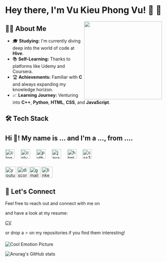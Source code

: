 # Hey there, I'm Vu Kieu Phong Vu! :wave: :rocket:

<img align="right" src="https://ibb.co/pLczBFZ" width="250">

## :man_student: About Me

- 🎓 **Studying:** I'm currently diving deep into the world of code at **Hive**.
- :books: **Self-Learning:** Thanks to platforms like Udemy and Coursera.
- :trophy: **Achievements:** Familiar with **C** and always expanding my knowledge horizon.
- :chart_with_upwards_trend: **Learning Journey:** Venturing into **C++**, **Python**, **HTML**, **CSS**, and **JavaScript**.

## :hammer_and_wrench: Tech Stack

<h2 align="left">Hi 👋! My name is ... and I'm a ..., from ....</h2>

###

<div align="left">
  <img src="https://cdn.jsdelivr.net/gh/devicons/devicon/icons/c/c-original.svg" height="30" alt="c logo"  />
  <img width="12" />
  <img src="https://cdn.jsdelivr.net/gh/devicons/devicon/icons/cplusplus/cplusplus-original.svg" height="30" alt="cplusplus logo"  />
  <img width="12" />
  <img src="https://cdn.jsdelivr.net/gh/devicons/devicon/icons/python/python-original.svg" height="30" alt="python logo"  />
  <img width="12" />
  <img src="https://cdn.jsdelivr.net/gh/devicons/devicon/icons/javascript/javascript-original.svg" height="30" alt="javascript logo"  />
  <img width="12" />
  <img src="https://cdn.jsdelivr.net/gh/devicons/devicon/icons/html5/html5-original.svg" height="30" alt="html5 logo"  />
  <img width="12" />
  <img src="https://cdn.jsdelivr.net/gh/devicons/devicon/icons/css3/css3-original.svg" height="30" alt="css3 logo"  />
</div>

###

<div align="left">
  <img src="https://img.shields.io/static/v1?message=Youtube&logo=youtube&label=&color=FF0000&logoColor=white&labelColor=&style=for-the-badge" height="35" alt="youtube logo"  />
  <img src="https://img.shields.io/static/v1?message=Discord&logo=discord&label=&color=7289DA&logoColor=white&labelColor=&style=for-the-badge" height="35" alt="discord logo"  />
  <img src="https://img.shields.io/static/v1?message=Gmail&logo=gmail&label=&color=D14836&logoColor=white&labelColor=&style=for-the-badge" height="35" alt="gmail logo"  />
  <img src="https://img.shields.io/static/v1?message=LinkedIn&logo=linkedin&label=&color=0077B5&logoColor=white&labelColor=&style=for-the-badge" height="35" alt="linkedin logo" href="https://www.linkedin.com/in/vu-kieu-phong-vu-58b623141" />
</div>

###

## :handshake: Let's Connect

Feel free to reach out and connect with me on 



and have a look at my resume:

[CV](https://drive.google.com/file/d/1lx5XG5jWTW0jADvtnTnfcjpIcMfo7qC8/view?usp=drive_link)

or drop a :star: on my repositories if you find them interesting!

![Cool Emotion Picture](EMOTION_PICTURE_URL)


![Anurag's GitHub stats](https://github-readme-stats.vercel.app/api?username=kieubo90&theme=calm_pink_icons=true)
